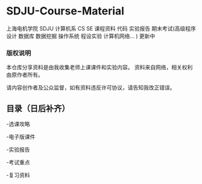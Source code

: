 # SDJU-Course-Material
上海电机学院 SDJU 计算机系 CS SE 课程资料 代码 实验报告 期末考试(高级程序设计 数据库 数据挖掘 操作系统 程设实验 计算机网络... ) 更新中



### 版权说明
本仓库分享资料是由我收集老师上课课件和实验内容。
资料来自网络，相关权利由原作者所有。


请内容创作者及公众监督，如有资料违反许可协议，请告知我改正错误。

## 目录（日后补齐）

-选课攻略

-电子版课件

-实验报告

-考试重点

-复习资料
